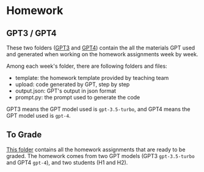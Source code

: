 # Homework

## GPT3 / GPT4

These two folders ([GPT3](./GPT3) and [GPT4](./GPT4)) contain the all the materials GPT used and generated when working on the homework assignments week by week.

Among each week's folder, there are following folders and files:
- template: the homework template provided by teaching team
- upload: code generated by GPT, step by step
- output.json: GPT's output in json format
- prompt.py: the prompt used to generate the code

GPT3 means the GPT model used is `gpt-3.5-turbo`, and GPT4 means the GPT model used is `gpt-4`.

## To Grade

[This folder](./To%20Grade) contains all the homework assignments that are ready to be graded. 
The homework comes from two GPT models (GPT3 `gpt-3.5-turbo` and GPT4 `gpt-4`), and two students (H1 and H2).